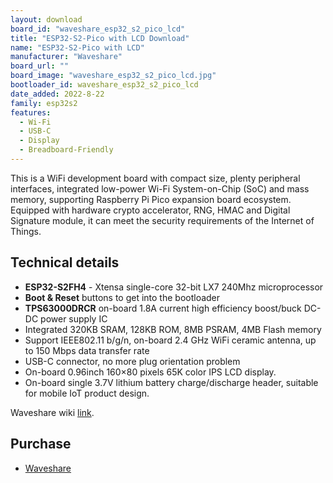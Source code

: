 ```yaml
---
layout: download
board_id: "waveshare_esp32_s2_pico_lcd"
title: "ESP32-S2-Pico with LCD Download"
name: "ESP32-S2-Pico with LCD"
manufacturer: "Waveshare"
board_url: ""
board_image: "waveshare_esp32_s2_pico_lcd.jpg"
bootloader_id: waveshare_esp32_s2_pico_lcd
date_added: 2022-8-22
family: esp32s2
features:
  - Wi-Fi
  - USB-C
  - Display
  - Breadboard-Friendly
---
```


This is a WiFi development board with compact size, plenty peripheral interfaces, integrated low-power Wi-Fi System-on-Chip (SoC) and mass memory, supporting Raspberry Pi Pico expansion board ecosystem.
Equipped with hardware crypto accelerator, RNG, HMAC and Digital Signature module, it can meet the security requirements of the Internet of Things.

## Technical details

- **ESP32-S2FH4** - Xtensa single-core 32-bit LX7 240Mhz microprocessor
- **Boot & Reset** buttons to get into the bootloader
- **TPS63000DRCR** on-board 1.8A current high efficiency boost/buck DC-DC power supply IC
- Integrated 320KB SRAM, 128KB ROM, 8MB PSRAM, 4MB Flash memory
- Support IEEE802.11 b/g/n, on-board 2.4 GHz WiFi ceramic antenna, up to 150 Mbps data transfer rate
- USB-C connector, no more plug orientation problem
- On-board 0.96inch 160×80 pixels 65K color IPS LCD display.
- On-board single 3.7V lithium battery charge/discharge header, suitable for mobile IoT product design.


Waveshare wiki [link](https://www.waveshare.com/wiki/ESP32-S2-Pico).

## Purchase

* [Waveshare](https://www.waveshare.com/esp32-s2.htm)
